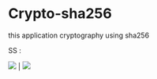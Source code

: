 # Crypto-sha256
this application cryptography using sha256

SS :

![](https://i.imgur.com/ouztxR5.png)  |  ![](https://i.imgur.com/uMVu917.png)
